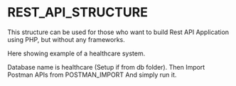 # REST_API_STRUCTURE

This structure can be used for those who want to build Rest API Application using PHP, but without any frameworks.

Here showing example of a healthcare system.

Database name is healthcare (Setup if from db folder).
Then Import Postman APIs from POSTMAN_IMPORT And simply run it.





